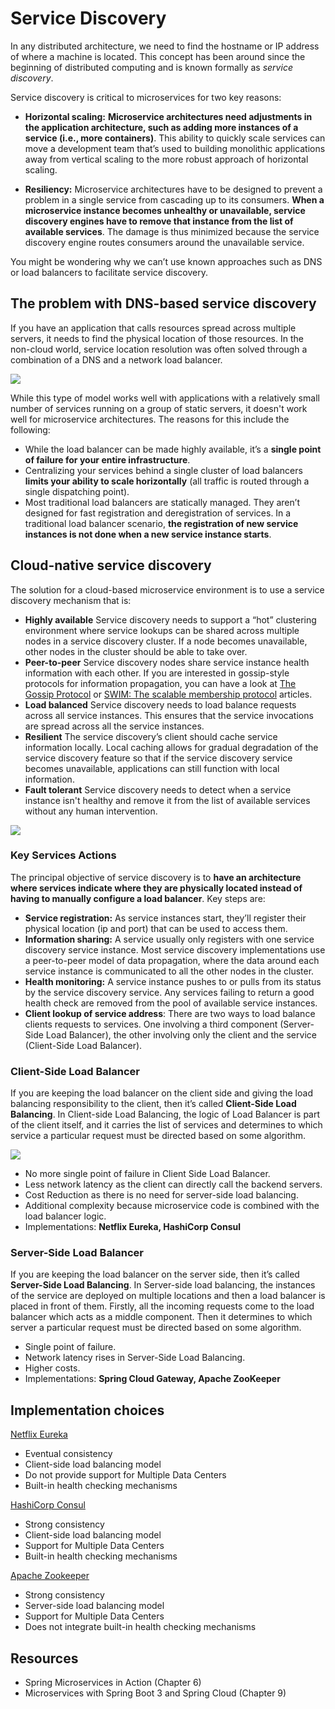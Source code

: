 # Service Discovery

In any distributed architecture, we need to find the hostname or IP address of where a machine is located. This concept has been around since the beginning of distributed computing and is known formally as *service discovery*.

Service discovery is critical to microservices for two key reasons:
* **Horizontal scaling:** **Microservice architectures need adjustments in the application architecture, such as adding more instances of a service (i.e., more containers)**. This ability to quickly scale services can move a development team that’s used to building monolithic applications away from vertical scaling to
the more robust approach of horizontal scaling.

* **Resiliency:** Microservice architectures have to be designed to prevent a problem in a single service from cascading up to its consumers. **When a microservice instance becomes unhealthy or unavailable, service discovery engines have to remove that instance from the list of available services**. The damage is thus minimized because the service discovery engine routes consumers around the unavailable service.

You might be wondering why we can’t use known approaches such as DNS or load balancers to facilitate service discovery.


## The problem with DNS-based service discovery
If you have an application that calls resources spread across multiple servers, it needs to find the physical location of those resources. In the non-cloud world, service location resolution was often solved through a combination of a DNS and a network load balancer.

![](images/traditional-load-balancer.png)

While this type of model works well with applications with a relatively small number of services running on a group of static servers, it doesn't work well for microservice architectures. The reasons for this include the following:
* While the load balancer can be made highly available, it’s a **single point of failure for your entire infrastructure**. 
* Centralizing your services behind a single cluster of load balancers **limits your ability to scale horizontally** (all traffic is routed through a single dispatching point). 
* Most traditional load balancers are statically managed. They aren’t designed for fast registration and deregistration of services. In a traditional load balancer scenario, **the registration of new service instances is not done when a new service instance starts**.


## Cloud-native service discovery

The solution for a cloud-based microservice environment is to use a service discovery mechanism that is:
* **Highly available** Service discovery needs to support a “hot” clustering environment where service lookups can be shared across multiple nodes in a service discovery cluster. If a node becomes unavailable, other nodes in the cluster should be able to take over.
* **Peer-to-peer** Service discovery nodes share service instance health information with each other. If you are interested in gossip-style protocols for information propagation, you can have a look at [The Gossip Protocol](https://www.consul.io/docs/internals/gossip.html) or [SWIM: The scalable membership protocol](https://www.brianstorti.com/swim/) articles.
* **Load balanced** Service discovery needs to load balance requests across all service instances. This ensures that the service invocations are spread across all the service instances.
* **Resilient** The service discovery’s client should cache service information locally. Local caching allows for gradual degradation of the service discovery feature so that if the service discovery service becomes unavailable, applications can still function with local information.
* **Fault tolerant** Service discovery needs to detect when a service instance isn't healthy and remove it from the list of available services without any human intervention.

![](images/service-discovery.png)

### Key Services Actions
The principal objective of service discovery is to **have an architecture where services indicate where they are physically located instead of having to manually configure a load balancer**. Key steps are:
* **Service registration:** As service instances start, they’ll register their physical location (ip and port) that can be used to access them. 
* **Information sharing:** A service usually only registers with one service discovery service instance. Most service discovery implementations use a peer-to-peer model of data propagation, where the data around each service instance is communicated to all the other nodes in the cluster.
* **Health monitoring:** A service instance pushes to or pulls from its status by the service discovery service. Any services failing to return a good health check are removed from the pool of available service instances. 
* **Client lookup of service address**: There are two ways to load balance clients requests to services. One involving a third component (Server-Side Load Balancer), the other involving only the client and the service (Client-Side Load Balancer). 

### Client-Side Load Balancer
If you are keeping the load balancer on the client side and giving the load balancing responsibility to the client, then it’s called **Client-Side Load Balancing**. In Client-side Load Balancing, the logic of Load Balancer is part of the client itself, and it carries the list of services and determines to which service a particular request must be directed based on some algorithm.

![](images/client-side-load-balancing.png)

* No more single point of failure in Client Side Load Balancer.
* Less network latency as the client can directly call the backend servers.
* Cost Reduction as there is no need for server-side load balancing.
* Additional complexity because microservice code is combined with the load balancer logic.
* Implementations: **Netflix Eureka, HashiCorp Consul**

### Server-Side Load Balancer
If you are keeping the load balancer on the server side, then it’s called **Server-Side Load Balancing**. In Server-side load balancing, the instances of the service are deployed on multiple locations and then a load balancer is placed in front of them. Firstly, all the incoming requests come to the load balancer which acts as a middle component. Then it determines to which server a particular request must be directed based on some algorithm.

* Single point of failure.
* Network latency rises in Server-Side Load Balancing.
* Higher costs.
* Implementations: **Spring Cloud Gateway, Apache ZooKeeper**

## Implementation choices

[Netflix Eureka](https://github.com/Netflix/eureka)
* Eventual consistency
* Client-side load balancing model
* Do not provide support for Multiple Data Centers
* Built-in health checking mechanisms

[HashiCorp Consul](https://developer.hashicorp.com/consul)

* Strong consistency
* Client-side load balancing model
* Support for Multiple Data Centers
* Built-in health checking mechanisms

[Apache Zookeeper](https://zookeeper.apache.org/)

* Strong consistency
* Server-side load balancing model
* Support for Multiple Data Centers
* Does not integrate built-in health checking mechanisms

## Resources
- Spring Microservices in Action (Chapter 6)
- Microservices with Spring Boot 3 and Spring Cloud (Chapter 9)
